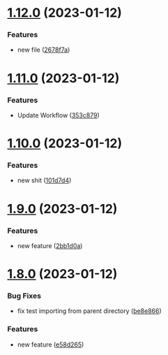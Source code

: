 # [1.12.0](https://github.com/JayNg96/ReleasesFlow/compare/v1.11.0...v1.12.0) (2023-01-12)


### Features

* new file ([2678f7a](https://github.com/JayNg96/ReleasesFlow/commit/2678f7a2b6c369882d6413b52ae25316f2ceedfc))



# [1.11.0](https://github.com/JayNg96/ReleasesFlow/compare/v1.10.0...v1.11.0) (2023-01-12)


### Features

* Update Workflow ([353c879](https://github.com/JayNg96/ReleasesFlow/commit/353c8792d29ddc6340f04ef77f6b378088a34d94))



# [1.10.0](https://github.com/JayNg96/ReleasesFlow/compare/v1.9.0...v1.10.0) (2023-01-12)


### Features

* new shit ([101d7d4](https://github.com/JayNg96/ReleasesFlow/commit/101d7d4bc78d6238bbcb6a0aa20fd42d345a9187))



# [1.9.0](https://github.com/JayNg96/ReleasesFlow/compare/v1.8.0...v1.9.0) (2023-01-12)


### Features

* new feature ([2bb1d0a](https://github.com/JayNg96/ReleasesFlow/commit/2bb1d0a632d05af5741cc261ad26179bd5e5cf48))



# [1.8.0](https://github.com/JayNg96/ReleasesFlow/compare/v1.7.0...v1.8.0) (2023-01-12)


### Bug Fixes

* fix test importing from parent directory ([be8e866](https://github.com/JayNg96/ReleasesFlow/commit/be8e8660bb726061f503e96db72c7455d6920dd1))


### Features

* new feature ([e58d265](https://github.com/JayNg96/ReleasesFlow/commit/e58d2659745a5b2a0040ce1835f073452d913905))



